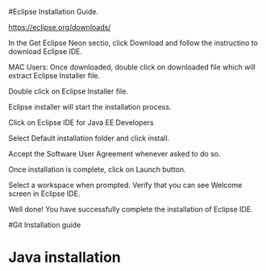 #Eclipse Installation Guide.

https://eclipse.org/downloads/

In the Get Eclipse Neon sectio, click Download and follow the instructino to download Eclipse IDE. 

MAC Users:
Once downloaded, double click on downloaded file which will extract Eclipse Installer file. 

Double click on Eclipse Installer file. 

Eclipse installer will start the installation process. 

Click on Eclipse IDE for Java EE Developers 

Select Default installation folder and click install. 

Accept the Software User Agreement whenever asked to do so. 

Once installation is complete, click on Launch button. 

Select a workspace when prompted. Verify that you can see Welcome screen in Eclipse IDE. 

Well done! You have successfully complete the installation of Eclipse IDE.  

#Git Installation guide 

# Java installation 


